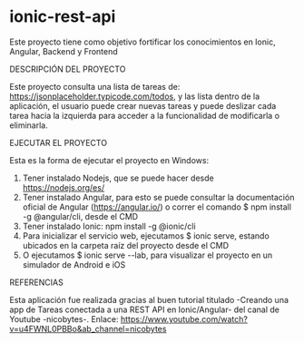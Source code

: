 # ionic-rest-api
Este proyecto tiene como objetivo fortificar los conocimientos en Ionic, Angular, Backend y Frontend


DESCRIPCIÓN DEL PROYECTO

Este proyecto consulta una lista de tareas de: https://jsonplaceholder.typicode.com/todos, y las lista dentro de la aplicación, el usuario puede crear nuevas tareas y puede deslizar cada tarea hacia la izquierda para acceder a la funcionalidad de modificarla o eliminarla.


EJECUTAR EL PROYECTO

Esta es la forma de ejecutar el proyecto en Windows:
1.	Tener instalado Nodejs, que se puede hacer desde https://nodejs.org/es/
2.	Tener instalado Angular, para esto se puede consultar la documentación oficial de Angular (https://angular.io/) o correr el comando $ npm install -g @angular/cli, desde el CMD
3. 	Tener instalado Ionic: npm install -g @ionic/cli
4.	Para inicializar el servicio web, ejecutamos $ ionic serve, estando ubicados en la carpeta raíz del proyecto desde el CMD
5.	O ejecutamos $ ionic serve --lab, para visualizar el proyecto en un simulador de Android e iOS


REFERENCIAS

Esta aplicación fue realizada gracias al buen tutorial titulado -Creando una app de Tareas conectada a una REST API en Ionic/Angular- del canal de Youtube -nicobytes-.
Enlace: https://www.youtube.com/watch?v=u4FWNL0PBBo&ab_channel=nicobytes
